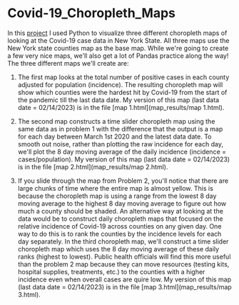 # Covid-19_Choropleth_Maps

In this [project](code.ipynb) I used Python to visualize three different choropleth maps of looking at the Covid-19 case data in New York State. All three maps use the New York state counties map as the base map. While we're going to create a few very nice maps, we'll also get a lot of Pandas practice along the way! The three different maps we'll create are:
1. The first map looks at the total number of positive cases in each county adjusted for population (incidence). The resulting choropleth map will show which counties were the hardest hit by Covid-19 from the start of the pandemic till the last data date. My version of this map (last data date = 02/14/2023) is in the file [map 1.html](map_results/map 1.html).

2. The second map constructs a time slider choropleth map using the same data as in problem 1 with the difference that the output is a map for each day between March 1st 2020 and the latest data date. To smooth out noise, rather than plotting the raw incidence for each day, we'll plot the 8 day moving average of the daily incidence (incidence = cases/population). My version of this map (last data date = 02/14/2023) is in the file [map 2.html](map_results/map 2.html).

3. If you slide through the map from Problem 2, you'll notice that there are large chunks of time where the entire map is almost yellow. This is because the choropleth map is using a range from the lowest 8 day moving average to the highest 8 day moving average to figure out how much a county should be shaded. An alternative way at looking at the data would be to construct daily choropleth maps that focused on the relative incidence of Covid-19 across counties on any given day. One way to do this is to rank the counties by the incidence levels for each day separately. In the third choropleth map, we'll construct a time slider choropleth map which uses the 8 day moving average of these daily ranks (highest to lowest). Public health officials will find this more useful than the problem 2 map because they can move resources (testing kits, hospital supplies, treatments, etc.) to the counties with a higher incidence even when overall cases are quire low. My version of this map (last data date = 02/14/2023) is in the file [map 3.html](map_results/map 3.html).
